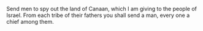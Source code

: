 Send men to spy out the land of Canaan, which I am giving to the people of Israel. From each tribe of their fathers you shall send a man, every one a chief among them.
